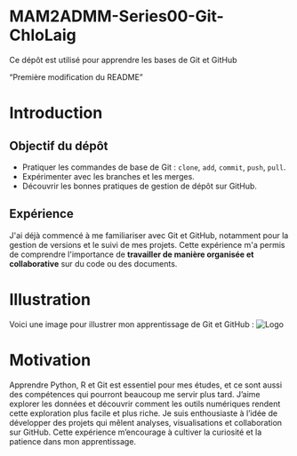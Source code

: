 # MAM2ADMM-Series00-Git-ChloLaig
Ce dépôt est utilisé pour apprendre les bases de Git et GitHub

“Première modification du README”

# Introduction

## Objectif du dépôt

- Pratiquer les commandes de base de Git : `clone`, `add`, `commit`, `push`, `pull`.  
- Expérimenter avec les branches et les merges.  
- Découvrir les bonnes pratiques de gestion de dépôt sur GitHub.  

## Expérience
J'ai déjà commencé à me familiariser avec Git et GitHub, notamment pour la gestion de versions et le suivi de mes projets. Cette expérience m'a permis de comprendre l'importance de **travailler de manière organisée et collaborative** sur du code ou des documents.

# Illustration

Voici une image pour illustrer mon apprentissage de Git et GitHub :
![Logo](https://upload.wikimedia.org/wikipedia/commons/3/3f/Git_icon.svg)

# Motivation

Apprendre Python, R et Git est essentiel pour mes études, et ce sont aussi des compétences qui pourront beaucoup me servir plus tard.
J’aime explorer les données et découvrir comment les outils numériques rendent cette exploration plus facile et plus riche.
Je suis enthousiaste à l’idée de développer des projets qui mêlent analyses, visualisations et collaboration sur GitHub.
Cette expérience m’encourage à cultiver la curiosité et la patience dans mon apprentissage.



